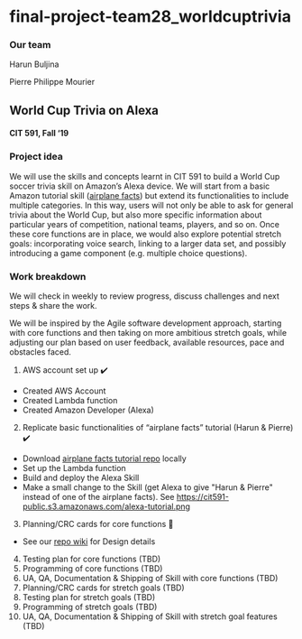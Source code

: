 # final-project-team28_worldcuptrivia

###  Our team
Harun Buljina

Pierre Philippe Mourier

## World Cup Trivia on Alexa
#### CIT 591, Fall ‘19

### Project idea
We will use the skills and concepts learnt in CIT 591 to build a World Cup soccer trivia skill on Amazon’s Alexa device. We will start from a basic Amazon tutorial skill ([airplane facts](https://github.com/alexa/skill-sample-java-fact)) but extend its functionalities to include multiple categories. In this way, users will not only be able to ask for general trivia about the World Cup, but also more specific information about particular years of competition, national teams, players, and so on. Once these core functions are in place, we would also explore potential stretch goals: incorporating voice search, linking to a larger data set, and possibly introducing a game component (e.g. multiple choice questions).

### Work breakdown
We will check in weekly to review progress, discuss challenges and next steps & share the work.

We will be inspired by the Agile software development approach, starting with core functions and then taking on more ambitious stretch goals, while adjusting our plan based on user feedback, available resources, pace and obstacles faced.

1. AWS account set up :heavy_check_mark:
- Created AWS Account
- Created Lambda function
- Created Amazon Developer (Alexa)
2. Replicate basic functionalities of “airplane facts” tutorial (Harun & Pierre) :heavy_check_mark:
- Download [airplane facts tutorial repo](https://github.com/alexa/skill-sample-java-fact) locally
- Set up the Lambda function
- Build and deploy the Alexa Skill
- Make a small change to the Skill (get Alexa to give "Harun & Pierre" instead of one of the airplane facts).
See https://cit591-public.s3.amazonaws.com/alexa-tutorial.png

3. Planning/CRC cards for core functions :construction:
- See our [repo wiki](https://github.com/UPenn-CIT599/final-project-team28_worldcuptrivia/wiki/1.-Design) for Design details
4. Testing plan for core functions (TBD)
5. Programming of core functions (TBD)
6. UA, QA, Documentation & Shipping of Skill with core functions (TBD)
7. Planning/CRC cards for stretch goals (TBD)
8. Testing plan for stretch goals (TBD)
9. Programming of stretch goals  (TBD)
10. UA, QA, Documentation & Shipping of Skill with stretch goal features  (TBD)
